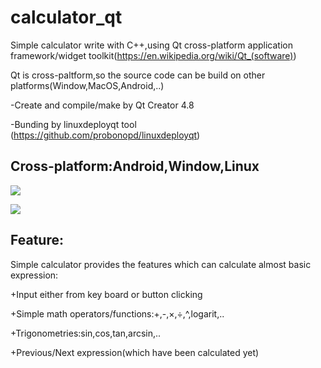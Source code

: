# calculator_qt

Simple calculator write with C++,using Qt cross-platform application framework/widget toolkit(https://en.wikipedia.org/wiki/Qt_(software))

Qt is cross-paltform,so the source code can be build on other platforms(Window,MacOS,Android,..)

-Create and compile/make by Qt Creator 4.8

-Bunding by linuxdeployqt tool (https://github.com/probonopd/linuxdeployqt)

## Cross-platform:Android,Window,Linux

![](https://github.com/dangnh0611/calculator_qt/blob/master/_android_screenshot.png?raw=true)

![](https://github.com/dangnh0611/calculator_qt/blob/master/linux_screenshot.png?raw=true)

## Feature:

Simple calculator provides the features which can calculate almost basic expression:

  +Input either from key board or button clicking
  
  +Simple math operators/functions:+,-,×,÷,^,logarit,..
  
  +Trigonometries:sin,cos,tan,arcsin,..
  
  +Previous/Next expression(which have been calculated yet)
  
